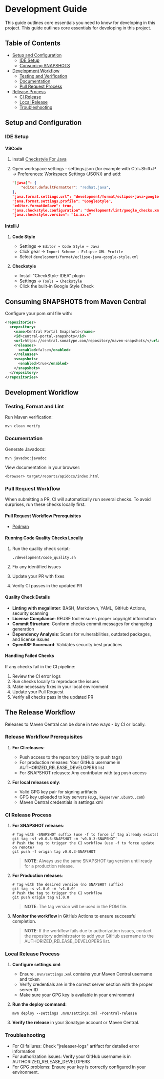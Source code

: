 # Development Guide

This guide outlines core essentials you need to know for developing in this project.
This guide outlines core essentials for developing in this project.

## Table of Contents

- [Setup and Configuration](#setup-and-configuration)
  - [IDE Setup](#ide-setup)
  - [Consuming SNAPSHOTS](#consuming-snapshots-from-maven-central)
- [Development Workflow](#development-workflow)
  - [Testing and Verification](#testing-format-and-lint)
  - [Documentation](#documentation)
  - [Pull Request Process](#pull-request-workflow)
- [Release Process](#the-release-workflow)
  - [CI Release](#ci-release-process)
  - [Local Release](#local-release-process)
  - [Troubleshooting](#troubleshooting)

## Setup and Configuration

### IDE Setup

#### VSCode

 1. Install [Checkstyle For Java](https://marketplace.visualstudio.com/items?itemName=shengchen.vscode-checkstyle)
 2. Open workspace settings - settings.json (for example with Ctrl+Shift+P → Preferences: Workspace Settings (JSON)) and add:

    ```json
    "[java]": {
        "editor.defaultFormatter": "redhat.java",
    },
    "java.format.settings.url": "development/format/eclipse-java-google-style.xml",
    "java.format.settings.profile": "GoogleStyle",
    "editor.formatOnSave": true,
    "java.checkstyle.configuration": "development/lint/google_checks.xml",
    "java.checkstyle.version": "1x.xx.x"
    ```

#### IntelliJ

 1. **Code Style**
    - Settings → `Editor → Code Style → Java`
    - Click gear → `Import Scheme → Eclipse XML Profile`
    - Select `development/format/eclipse-java-google-style.xml`

 2. **Checkstyle**
    - Install "CheckStyle-IDEA" plugin
    - Settings → `Tools → Checkstyle`
    - Click the built-in Google Style Check

## Consuming SNAPSHOTS from Maven Central

Configure your pom.xml file with:

```xml
<repositories>
  <repository>
    <name>Central Portal Snapshots</name>
    <id>central-portal-snapshots</id>
    <url>https://central.sonatype.com/repository/maven-snapshots/</url>
    <releases>
      <enabled>false</enabled>
    </releases>
    <snapshots>
      <enabled>true</enabled>
    </snapshots>
  </repository>
</repositories>
```

## Development Workflow

### Testing, Format and Lint

Run Maven verification:

```shell
mvn clean verify
```

### Documentation

Generate Javadocs:

```shell
mvn javadoc:javadoc
```

View documentation in your browser:

```shell
<browser> target/reports/apidocs/index.html
```

### Pull Request Workflow

When submitting a PR, CI will automatically run several checks. To avoid surprises, run these checks locally first.

#### Pull Request Workflow Prerequisites

- [Podman](https://podman.io/)

#### Running Code Quality Checks Locally

1. Run the quality check script:

   ```shell
   ./development/code_quality.sh
   ```

2. Fix any identified issues

3. Update your PR with fixes

4. Verify CI passes in the updated PR

#### Quality Check Details

- **Linting with megalinter**: BASH, Markdown, YAML, GitHub Actions, security scanning
- **License Compliance**: REUSE tool ensures proper copyright information
- **Commit Structure**: Conform checks commit messages for changelog generation
- **Dependency Analysis**: Scans for vulnerabilities, outdated packages, and license issues
- **OpenSSF Scorecard**: Validates security best practices

#### Handling Failed Checks

If any checks fail in the CI pipeline:

1. Review the CI error logs
2. Run checks locally to reproduce the issues
3. Make necessary fixes in your local environment
4. Update your Pull Request
5. Verify all checks pass in the updated PR

## The Release Workflow

Releases to Maven Central can be done in two ways - by CI or locally.

### Release Workflow Prerequisites

1. **For CI releases**:
   - Push access to the repository (ability to push tags)
   - For production releases: Your GitHub username in AUTHORIZED_RELEASE_DEVELOPERS list
   - For SNAPSHOT releases: Any contributor with tag push access

2. **For local releases only**:
   - Valid GPG key pair for signing artifacts
   - GPG key uploaded to key servers (e.g., `keyserver.ubuntu.com`)
   - Maven Central credentials in settings.xml

### CI Release Process

1. **For SNAPSHOT releases**:

   ```shell
   # Tag with -SNAPSHOT suffix (use -f to force if tag already exists)
   git tag -sf v0.0.3-SNAPSHOT -m 'v0.0.3-SNAPSHOT'
   # Push the tag to trigger the CI workflow (use -f to force update on remote)
   git push -f origin tag v0.0.3-SNAPSHOT
   ```

   > **NOTE**: Always use the same SNAPSHOT tag version until ready for a production release.

2. **For Production releases**:

   ```shell
   # Tag with the desired version (no SNAPSHOT suffix)
   git tag -s v1.0.0 -m 'v1.0.0'
   # Push the tag to trigger the CI workflow
   git push origin tag v1.0.0
   ```

   > **NOTE**: The tag version will be used in the POM file.

3. **Monitor the workflow** in GitHub Actions to ensure successful completion.

   > **NOTE**: If the workflow fails due to authorization issues, contact the repository administrator to add your GitHub username to the AUTHORIZED_RELEASE_DEVELOPERS list.

### Local Release Process

1. **Configure settings.xml**:
   - Ensure `.mvn/settings.xml` contains your Maven Central username and token
   - Verify credentials are in the correct server section with the proper server ID
   - Make sure your GPG key is available in your environment

2. **Run the deploy command**:

   ```shell
   mvn deploy --settings .mvn/settings.xml -Pcentral-release
   ```

3. **Verify the release** in your Sonatype account or Maven Central.

### Troubleshooting

- For CI failures: Check "jreleaser-logs" artifact for detailed error information
- For authorization issues: Verify your GitHub username is in AUTHORIZED_RELEASE_DEVELOPERS
- For GPG problems: Ensure your key is correctly configured in your environment.
